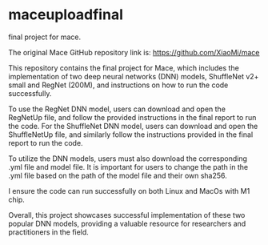 # maceuploadfinal
final project for mace.

The original Mace GitHub repository link is: https://github.com/XiaoMi/mace

This repository contains the final project for Mace, which includes the implementation of two deep neural networks (DNN) models, ShuffleNet v2+ small and RegNet (200M), and instructions on how to run the code successfully.

To use the RegNet DNN model, users can download and open the RegNetUp file, and follow the provided instructions in the final report to run the code. For the ShuffleNet DNN model, users can download and open the ShuffleNetUp file, and similarly follow the instructions provided in the final report to run the code.

To utilize the DNN models, users must also download the corresponding .yml file and model file. It is important for users to change the path in the .yml file based on the path of the model file and their own sha256.

I ensure the code can run successfully on both Linux and MacOs with M1 chip.

Overall, this project showcases successful implementation of these two popular DNN models, providing a valuable resource for researchers and practitioners in the field.
